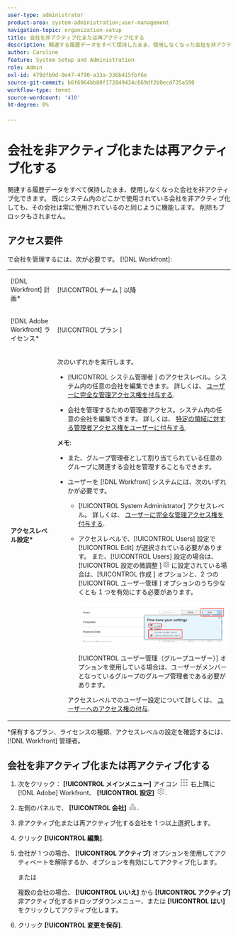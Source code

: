```yaml
---
user-type: administrator
product-area: system-administration;user-management
navigation-topic: organization-setup
title: 会社を非アクティブ化または再アクティブ化する
description: 関連する履歴データをすべて保持したまま、使用しなくなった会社を非アクティブ化できます。 既にシステム内のどこかで使用されている会社を非アクティブ化しても、その会社は常に使用されているのと同じように機能します。 削除もブロックもされません。
author: Caroline
feature: System Setup and Administration
role: Admin
exl-id: 479dfb9d-0e47-4790-a33a-336b415fbf6e
source-git-commit: b6f6964bb80f172849434c669df2b0ecd735a590
workflow-type: tm+mt
source-wordcount: '410'
ht-degree: 0%

---
```


# 会社を非アクティブ化または再アクティブ化する

関連する履歴データをすべて保持したまま、使用しなくなった会社を非アクティブ化できます。 既にシステム内のどこかで使用されている会社を非アクティブ化しても、その会社は常に使用されているのと同じように機能します。 削除もブロックもされません。

## アクセス要件

で会社を管理するには、次が必要です。 [!DNL Workfront]:

<table style="table-layout:auto"> 
 <col data-mc-conditions=""> 
 <col data-mc-conditions=""> 
 <tbody> 
  <tr> 
   <td role="rowheader"> <p>[!DNL Workfront] 計画*</p> </td> 
   <td>[!UICONTROL チーム ] 以降</td> 
  </tr> 
  <tr> 
   <td role="rowheader"> <p>[!DNL Adobe Workfront] ライセンス*</p> </td> 
   <td>[!UICONTROL プラン ]</td> 
  </tr> 
  <tr data-mc-conditions=""> 
   <td role="rowheader"><strong>アクセスレベル設定*</strong> </td> 
   <td> <p>次のいずれかを実行します。</p> 
    <ul> 
     <li> <p>[!UICONTROL システム管理者 ] のアクセスレベル。システム内の任意の会社を編集できます。 詳しくは、 <a href="../../../administration-and-setup/add-users/configure-and-grant-access/grant-a-user-full-administrative-access.md" class="MCXref xref">ユーザーに完全な管理アクセス権を付与する</a>. </p> </li> 
     <li> <p>会社を管理するための管理者アクセス。システム内の任意の会社を編集できます。 詳しくは、 <a href="../../../administration-and-setup/add-users/configure-and-grant-access/grant-users-admin-access-certain-areas.md" class="MCXref xref">特定の領域に対する管理者アクセス権をユーザーに付与する</a>.</p> </li> 
    </ul> <p><b>メモ</b>:  
     <ul> 
      <li> <p>また、グループ管理者として割り当てられている任意のグループに関連する会社を管理することもできます。</p> </li> 
      <li> <p>ユーザーを [!DNL Workfront] システムには、次のいずれかが必要です。</p> 
       <ul> 
        <li> <p>[!UICONTROL System Administrator] アクセスレベル。 詳しくは、 <a href="../../../administration-and-setup/add-users/configure-and-grant-access/grant-a-user-full-administrative-access.md" class="MCXref xref">ユーザーに完全な管理アクセス権を付与する</a>. </p> </li> 
        <li> <p>アクセスレベルで、[!UICONTROL Users] 設定で [!UICONTROL Edit] が選択されている必要があります。 また、[!UICONTROL Users] 設定の場合は、[!UICONTROL 設定の微調整 ] <img src="assets/gear-icon-in-access-levels.png"> に設定されている場合は、[!UICONTROL 作成 ] オプションと、2 つの [!UICONTROL ユーザー管理 ] オプションのうち少なくとも 1 つを有効にする必要があります。 </p> <p> <img src="assets/access-req-users.png" style="width: 350;height: 101;"> </p> <p>[!UICONTROL ユーザー管理（グループユーザー）] オプションを使用している場合は、ユーザーがメンバーとなっているグループのグループ管理者である必要があります。</p> </li> 
       </ul> <p>アクセスレベルでのユーザー設定について詳しくは、 <a href="../../../administration-and-setup/add-users/configure-and-grant-access/grant-access-other-users.md" class="MCXref xref">ユーザーへのアクセス権の付与</a>.</p> </li> 
     </ul> </p> </td> 
  </tr> 
 </tbody> 
</table>

&#42;保有するプラン、ライセンスの種類、アクセスレベルの設定を確認するには、 [!DNL Workfront] 管理者。

## 会社を非アクティブ化または再アクティブ化する

1. 次をクリック： **[!UICONTROL メインメニュー]** アイコン ![](assets/main-menu-icon.png) 右上隅に [!DNL Adobe] Workfront、 **[!UICONTROL 設定]** ![](assets/gear-icon-settings.png).

1. 左側のパネルで、 **[!UICONTROL 会社]** ![](assets/companies-icon-left-panel.png).

1. 非アクティブ化または再アクティブ化する会社を 1 つ以上選択します。
1. クリック **[!UICONTROL 編集]**.
1. 会社が 1 つの場合、 **[!UICONTROL アクティブ]** オプションを使用してアクティベートを解除するか、オプションを有効にしてアクティブ化します。

   または

   複数の会社の場合、 **[!UICONTROL いいえ]** から **[!UICONTROL アクティブ]** 非アクティブ化するドロップダウンメニュー、または **[!UICONTROL はい]** をクリックしてアクティブ化します。

1. クリック **[!UICONTROL 変更を保存]**.
